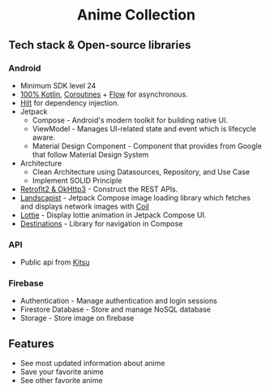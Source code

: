 <h1 align="center">Anime Collection</h1>

## Tech stack & Open-source libraries

### Android

- Minimum SDK level 24
- [100% Kotlin](https://kotlinlang.org/), [Coroutines](https://github.com/Kotlin/kotlinx.coroutines) + [Flow](https://kotlin.github.io/kotlinx.coroutines/kotlinx-coroutines-core/kotlinx.coroutines.flow/) for asynchronous.
- [Hilt](https://dagger.dev/hilt/) for dependency injection.
- Jetpack
    - Compose - Android's modern toolkit for building native UI.
    - ViewModel - Manages UI-related state and event which is lifecycle aware.
    - Material Design Component - Component that provides from Google that follow Material Design System
- Architecture
    - Clean Architecture using Datasources, Repository, and Use Case
    - Implement SOLID Principle
- [Retrofit2 & OkHttp3](https://github.com/square/retrofit) - Construct the REST APIs.
- [Landscapist](https://github.com/skydoves/landscapist) -  Jetpack Compose image loading library which fetches and displays network images with [Coil](https://coil-kt.github.io/coil/compose/)
- [Lottie](https://github.com/airbnb/lottie/) - Display lottie animation in Jetpack Compose UI.
- [Destinations](https://github.com/raamcosta/compose-destinations) - Library for navigation in Compose

### API
- Public api from [Kitsu](https://kitsu.docs.apiary.io/#)

### Firebase
- Authentication - Manage authentication and login sessions
- Firestore Database - Store and manage NoSQL database
- Storage -  Store image on firebase

## Features

- See most updated information about anime
- Save your favorite anime
- See other favorite anime


